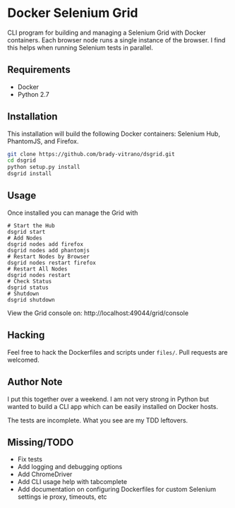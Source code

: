 # Docker Selenium Grid

CLI program for building and managing a Selenium Grid with Docker containers. Each browser node runs a single instance of the browser. I find this 
helps when running Selenium tests in parallel.

## Requirements

* Docker
* Python 2.7

## Installation

This installation will build the following Docker containers: Selenium Hub, PhantomJS, and Firefox.

```bash
git clone https://github.com/brady-vitrano/dsgrid.git
cd dsgrid
python setup.py install
dsgrid install
```

## Usage

Once installed you can manage the Grid with 

```
# Start the Hub
dsgrid start
# Add Nodes
dsgrid nodes add firefox
dsgrid nodes add phantomjs
# Restart Nodes by Browser
dsgrid nodes restart firefox
# Restart All Nodes
dsgrid nodes restart
# Check Status
dsgrid status
# Shutdown
dsgrid shutdown
```

View the Grid console on: http://localhost:49044/grid/console

## Hacking

Feel free to hack the Dockerfiles and scripts under `files/`. Pull requests are welcomed.

## Author Note

I put this together over a weekend. I am not very strong in Python but wanted to build a CLI app which can be easily
installed on Docker hosts.

The tests are incomplete. What you see are my TDD leftovers.

## Missing/TODO

* Fix tests
* Add logging and debugging options
* Add ChromeDriver
* Add CLI usage help with tabcomplete
* Add documentation on configuring Dockerfiles for custom Selenium settings ie proxy, timeouts, etc


